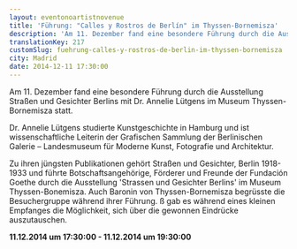 ```yaml
---
layout: eventonoartistnovenue
title: 'Führung: "Calles y Rostros de Berlín" im Thyssen-Bornemisza'
description: 'Am 11. Dezember fand eine besondere Führung durch die Ausstellung Straßen und Gesichter Berlins mit Dr. Annelie Lütgens im Museum Thyssen-Bornemisza statt.'
translationKey: 217
customSlug: fuehrung-calles-y-rostros-de-berlin-im-thyssen-bornemisza
city: Madrid
date: 2014-12-11 17:30:00
---
```


Am 11. Dezember fand eine besondere Führung durch die Ausstellung Straßen und Gesichter Berlins mit Dr. Annelie Lütgens im Museum Thyssen-Bornemisza statt.

Dr. Annelie Lütgens studierte Kunstgeschichte in Hamburg und ist wissenschaftliche Leiterin der Grafischen Sammlung der Berlinischen Galerie – Landesmuseum für Moderne Kunst, Fotografie und Architektur.  

Zu ihren jüngsten Publikationen gehört Straßen und Gesichter, Berlin 1918-1933 und führte Botschaftsangehörige, Förderer und Freunde der Fundación Goethe durch die Ausstellung 'Strassen und Gesichter Berlins' im Museum Thyssen-Bonemisza. Auch Baronin von Thyssen-Bornemisza begrüsste die Besuchergruppe während ihrer Führung. ß gab es während eines kleinen Empfanges die Möglichkeit, sich über die gewonnen Eindrücke auszutauschen.

<strong>11.12.2014 um 17:30:00 - 11.12.2014 um 19:30:00 </strong>

